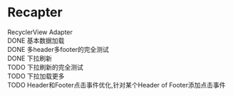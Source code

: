 # Recapter  
RecyclerView Adapter  
DONE 基本数据加载  
DONE 多header多footer的完全测试  
DONE 下拉刷新  
TODO 下拉刷新的完全测试  
TODO 下拉加载更多  
TODO Header和Footer点击事件优化,针对某个Header of Footer添加点击事件

